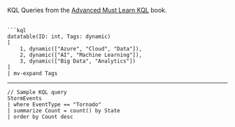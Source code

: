 KQL Queries from the [Advanced Must Learn KQL](https://amzn.to/4ocNTON) book.
<br><br>
```
```kql
datatable(ID: int, Tags: dynamic)
[
    1, dynamic(["Azure", "Cloud", "Data"]),
    2, dynamic(["AI", "Machine Learning"]),
    3, dynamic(["Big Data", "Analytics"])
]
| mv-expand Tags
```
---


```kql
// Sample KQL query
StormEvents
| where EventType == "Tornado"
| summarize Count = count() by State
| order by Count desc


